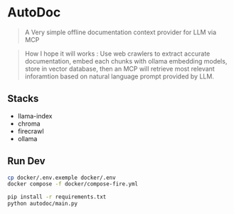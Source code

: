 # AutoDoc 

> A Very simple offline documentation context provider for LLM via MCP

> How I hope it will works : Use web crawlers to extract accurate documentation, embed each chunks with ollama embedding models, store in vector database, then an MCP will retrieve most relevant inforamtion based on natural language prompt provided by LLM.

## Stacks
- llama-index
- chroma
- firecrawl
- ollama

## Run Dev

```bash
cp docker/.env.exemple docker/.env
docker compose -f docker/compose-fire.yml

pip install -r requirements.txt
python autodoc/main.py
```
